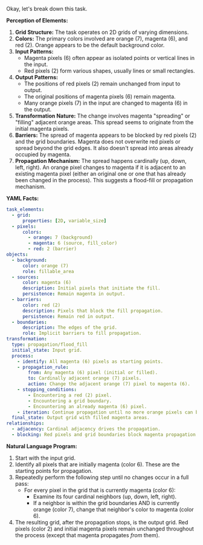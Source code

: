 Okay, let's break down this task.

**Perception of Elements:**

1.  **Grid Structure:** The task operates on 2D grids of varying dimensions.
2.  **Colors:** The primary colors involved are orange (7), magenta (6), and red (2). Orange appears to be the default background color.
3.  **Input Patterns:**
    *   Magenta pixels (6) often appear as isolated points or vertical lines in the input.
    *   Red pixels (2) form various shapes, usually lines or small rectangles.
4.  **Output Patterns:**
    *   The positions of red pixels (2) remain unchanged from input to output.
    *   The original positions of magenta pixels (6) remain magenta.
    *   Many orange pixels (7) in the input are changed to magenta (6) in the output.
5.  **Transformation Nature:** The change involves magenta "spreading" or "filling" adjacent orange areas. This spread seems to originate from the initial magenta pixels.
6.  **Barriers:** The spread of magenta appears to be blocked by red pixels (2) and the grid boundaries. Magenta does not overwrite red pixels or spread beyond the grid edges. It also doesn't spread into areas already occupied by magenta.
7.  **Propagation Mechanism:** The spread happens cardinally (up, down, left, right). An orange pixel changes to magenta if it is adjacent to an existing magenta pixel (either an original one or one that has already been changed in the process). This suggests a flood-fill or propagation mechanism.

**YAML Facts:**


```yaml
task_elements:
  - grid:
      properties: [2D, variable_size]
  - pixels:
      colors:
        - orange: 7 (background)
        - magenta: 6 (source, fill_color)
        - red: 2 (barrier)
objects:
  - background:
      color: orange (7)
      role: fillable_area
  - sources:
      color: magenta (6)
      description: Initial pixels that initiate the fill.
      persistence: Remain magenta in output.
  - barriers:
      color: red (2)
      description: Pixels that block the fill propagation.
      persistence: Remain red in output.
  - boundaries:
      description: The edges of the grid.
      role: Implicit barriers to fill propagation.
transformation:
  type: propagation/flood_fill
  initial_state: Input grid.
  process:
    - identify: All magenta (6) pixels as starting points.
    - propagation_rule:
        from: Any magenta (6) pixel (initial or filled).
        to: Cardinally adjacent orange (7) pixels.
        action: Change the adjacent orange (7) pixel to magenta (6).
    - stopping_conditions:
        - Encountering a red (2) pixel.
        - Encountering a grid boundary.
        - Encountering an already magenta (6) pixel.
    - iteration: Continue propagation until no more orange pixels can be changed in a full pass.
  final_state: Output grid with filled magenta areas.
relationships:
  - adjacency: Cardinal adjacency drives the propagation.
  - blocking: Red pixels and grid boundaries block magenta propagation.
```


**Natural Language Program:**

1.  Start with the input grid.
2.  Identify all pixels that are initially magenta (color 6). These are the starting points for propagation.
3.  Repeatedly perform the following step until no changes occur in a full pass:
    *   For every pixel in the grid that is currently magenta (color 6):
        *   Examine its four cardinal neighbors (up, down, left, right).
        *   If a neighbor is within the grid boundaries AND is currently orange (color 7), change that neighbor's color to magenta (color 6).
4.  The resulting grid, after the propagation stops, is the output grid. Red pixels (color 2) and initial magenta pixels remain unchanged throughout the process (except that magenta propagates *from* them).